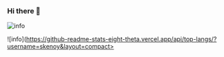 ### Hi there 👋

![info](https://github-readme-stats.vercel.app/api?username=skenoy&show_icons=true&count_private=true&hide=prs&theme=default_repocard)

![info](https://github-readme-stats-eight-theta.vercel.app/api/top-langs/?username=skenoy&layout=compact>

<!--
**skenoy/skenoy** is a ✨ _special_ ✨ repository because its `README.md` (this file) appears on your GitHub profile.

Here are some ideas to get you started:

- 🔭 I’m currently working on ...
- 🌱 I’m currently learning ...
- 👯 I’m looking to collaborate on ...
- 🤔 I’m looking for help with ...
- 💬 Ask me about ...
- 📫 How to reach me: ...
- 😄 Pronouns: ...
- ⚡ Fun fact: ...
-->
